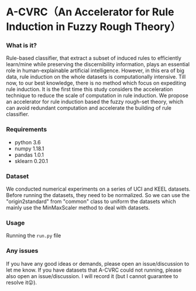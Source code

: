 #  A-CVRC（An Accelerator for Rule Induction in Fuzzy Rough Theory）


### What is it?

Rule-based classifier, that extract a subset of induced rules to efficiently learn/mine while preserving the discernibility information, plays an essential role in human-explainable artificial intelligence. However, in this era of big data, rule induction on the whole datasets is computationally intensive. Till now, to our best knowledge, there is no method which focus on expediting rule induction. It is the first time this study considers the acceleration technique to reduce the scale of computation in rule induction. We propose an accelerator for rule induction based the fuzzy rough-set theory, which can avoid redundant computation and accelerate the building of rule classifier.

### Requirements

  - python 3.6
  - numpy 1.18.1
  - pandas 1.0.1
  - sklearn 0.20.1

### Dataset

We conducted numerical experiments on a series of UCI and KEEL datasets. Before running the datasets, they need to be normalized. So we can use the "origin2standard" from "common" class to uniform the datasets which mainly use the MinMaxScaler method to deal with datasets. 

### Usage
Running the ``run.py`` file

### Any issues

If you have any good ideas or demands, please open an issue/discussion to let me know.
If you have datasets that A-CVRC could not running, please also open an issue/discussion. I will record it (but I cannot guarantee to resolve it😛). 
